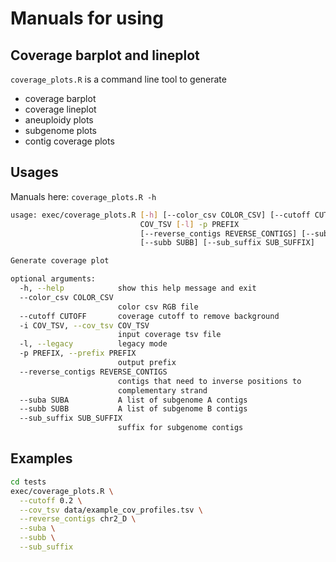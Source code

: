 # Manuals for using 

## Coverage barplot and lineplot
`coverage_plots.R` is a command line tool to generate 
* coverage barplot
* coverage lineplot
* aneuploidy plots
* subgenome plots
* contig coverage plots

## Usages
Manuals here: `coverage_plots.R -h`
```sh
usage: exec/coverage_plots.R [-h] [--color_csv COLOR_CSV] [--cutoff CUTOFF] -i
                             COV_TSV [-l] -p PREFIX
                             [--reverse_contigs REVERSE_CONTIGS] [--suba SUBA]
                             [--subb SUBB] [--sub_suffix SUB_SUFFIX]

Generate coverage plot

optional arguments:
  -h, --help            show this help message and exit
  --color_csv COLOR_CSV
                        color csv RGB file
  --cutoff CUTOFF       coverage cutoff to remove background
  -i COV_TSV, --cov_tsv COV_TSV
                        input coverage tsv file
  -l, --legacy          legacy mode
  -p PREFIX, --prefix PREFIX
                        output prefix
  --reverse_contigs REVERSE_CONTIGS
                        contigs that need to inverse positions to
                        complementary strand
  --suba SUBA           A list of subgenome A contigs
  --subb SUBB           A list of subgenome B contigs
  --sub_suffix SUB_SUFFIX
                        suffix for subgenome contigs
```
## Examples
```sh
cd tests
exec/coverage_plots.R \
  --cutoff 0.2 \
  --cov_tsv data/example_cov_profiles.tsv \
  --reverse_contigs chr2_D \
  --suba \
  --subb \
  --sub_suffix 
```